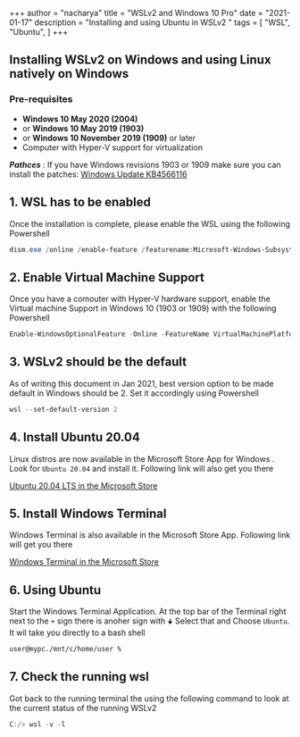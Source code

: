 +++
author = "nacharya"
title = "WSLv2 and Windows 10 Pro"
date = "2021-01-17"
description = "Installing and using Ubuntu in WSLv2 "
tags = [
    "WSL",
    "Ubuntu",
]
+++

## Installing WSLv2 on Windows and using Linux natively on Windows

### Pre-requisites

- **Windows 10 May 2020 (2004)**
- or  **Windows 10 May 2019 (1903)**
- or **Windows 10 November 2019 (1909)** or later
- Computer with Hyper-V support for virtualization

***Pathces*** : If you have Windows revisions 1903 or 1909 make sure you can install the
patches: [Windows Update KB4566116](https://support.microsoft.com/en-us/help/4566116/windows-10-update-kb4566116)

## 1. WSL has to be enabled

Once the installation is complete, please enable the WSL using the following Powershell

```powershell
dism.exe /online /enable-feature /featurename:Microsoft-Windows-Subsystem-Linux /all /norestart
```

## 2. Enable Virtual Machine Support

Once you have a comouter with Hyper-V hardware support, enable the Virtual machine Support
in Windows 10 (1903 or 1909) with the following Powershell

```powershell
Enable-WindowsOptionalFeature -Online -FeatureName VirtualMachinePlatform -NoRestart
```

## 3. WSLv2 should be the default

As of writing this document in Jan 2021, best version option to be made default in Windows
should be 2. Set it accordingly using Powershell

```powershell
wsl --set-default-version 2
```

## 4. Install Ubuntu 20.04

Linux distros are now available in the Microsoft Store App for Windows . Look for
`Ubuntu 20.04` and install it. Following link will also get you there

[Ubuntu 20.04 LTS in the Microsoft Store](https://www.microsoft.com/en-gb/p/ubuntu-2004-lts/9n6svws3rx71)

## 5. Install Windows Terminal

Windows Terminal is also available in the Microsoft Store App. Following link will get you there

[Windows Terminal in the Microsoft Store](https://www.microsoft.com/en-gb/p/windows-terminal/9n0dx20hk701)

## 6. Using Ubuntu

Start the Windows Terminal Application. At the top bar of the Terminal right next to the `+` sign there is
anoher sign with `🠋`
Select that and Choose `Ubuntu`.  It wil take you directly to a bash shell

```bash
user@mypc./mnt/c/home/user %
```

## 7. Check the running wsl

Got back to the running terminal the using the following command to look at the current status
of the running WSLv2

```powershell
C:/> wsl -v -l 
```

